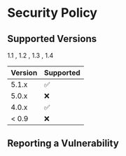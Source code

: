 # Security Policy

## Supported Versions

1.1 , 1.2 , 1.3 , 1.4

| Version | Supported          |
| ------- | ------------------ |
| 5.1.x   | :white_check_mark: |
| 5.0.x   | :x:                |
| 4.0.x   | :white_check_mark: |
| < 0.9   | :x:                |

## Reporting a Vulnerability


